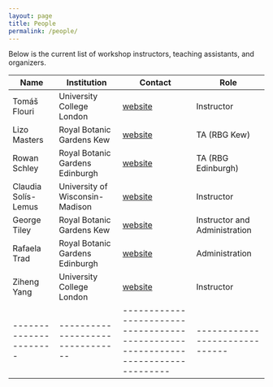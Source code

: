 ```yaml
---
layout: page
title: People
permalink: /people/
---
```


Below is the current list of workshop instructors, teaching assistants, and organizers.

| Name                 | Institution                    | Contact                                                                         | Role                         |
|----------------------|--------------------------------|---------------------------------------------------------------------------------|------------------------------|
| Tomáš Flouri         | University College London      | [website](https://www.ucl.ac.uk/biosciences/people/dr-thomas-flouris)           | Instructor                   |
| Lizo Masters         | Royal Botanic Gardens Kew      | [website](https://www.kew.org/science/our-science/people/lizo-masters)          | TA (RBG Kew)                 |
| Rowan Schley         | Royal Botanic Gardens Edinburgh| [website](https://www.rowanschley.com/)                                         | TA (RBG Edinburgh)           |
| Claudia Solís-Lemus  | University of Wisconsin-Madison| [website](https://solislemuslab.github.io/)                                     | Instructor                   |
| George Tiley         | Royal Botanic Gardens Kew      | [website](https://gtiley.github.io/)                                            | Instructor and Administration| 
| Rafaela Trad         | Royal Botanic Gardens Edinburgh| [website](https://www.researchgate.net/profile/Rafaela-Jorge-Trad-2)            | Administration               |
| Ziheng Yang          | University College London      | [website](http://abacus.gene.ucl.ac.uk/)                                        | Instructor                   |
|----------------------|--------------------------------|---------------------------------------------------------------------------------|------------------------------|


